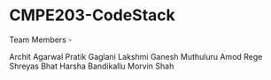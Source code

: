 CMPE203-CodeStack
=================

Team Members - 

Archit Agarwal
Pratik Gaglani
Lakshmi Ganesh Muthuluru
Amod Rege
Shreyas Bhat
Harsha Bandikallu
Morvin Shah
